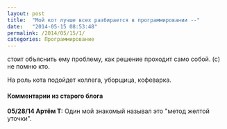 ```yaml
---
layout: post
title:  "Мой кот лучше всех разбирается в программировании --"
date:   "2014-05-15 08:53:48"
permalink: /2014/05/15/1/
categories: Программирование
---
```


стоит объяснить ему проблему, как решение проходит само собой.  (с) не
помню кто.

На роль кота подойдет коллега, уборщица, кофеварка.


#### Комментарии из старого блога


**05/28/14 Артём Т:** Один мой знакомый называл это "метод желтой
  уточки".
